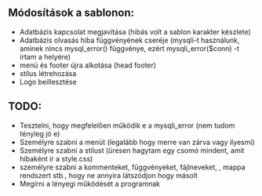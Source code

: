 <h2>Módosítások a sablonon: </h2>
<ul>
    <li>Adatbázis kapcsolat megjavítása (hibás volt a sablon karakter készlete)</li>
    <li>Adatbázis olvasás hiba függvényének cseréje (mysqli-t használunk, aminek nincs mysql_error() függvénye, ezért mysqli_error($conn) -t írtam a helyére)</li>
    <li>menü és footer újra alkotása (head footer)</li>
    <li>stílus létrehozása</li>
    <li>Logo beillesztése</li>
</ul>

<h2>TODO: </h2>
<ul>
    <li>Tesztelni, hogy megfelelően működik e a mysqli_error (nem tudom tényleg jó e)</li>
    <li>Személyre szabni a menüt (legalább hogy merre van zárva vagy ilyesmi)</li>
    <li>Személyre szabní a stílust (üresen hagytam egy csomó mindent, amit hibaként ír a style.css)</li>
    <li>személyre szabni a kommenteket, függvényeket, fájlneveket, , mappa rendszert stb., hogy ne annyira látszódjon hogy másolt</li>
    <li>Megírni a lényegi működését a programnak</li>
</ul>
